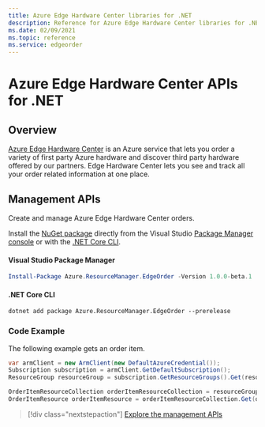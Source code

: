 ```yaml
---
title: Azure Edge Hardware Center libraries for .NET
description: Reference for Azure Edge Hardware Center libraries for .NET
ms.date: 02/09/2021
ms.topic: reference
ms.service: edgeorder
---
```

# Azure Edge Hardware Center APIs for .NET

## Overview

[Azure Edge Hardware Center](https://docs.microsoft.com/azure/azure-edge-hardware-center/) is an Azure service that lets you order a variety of first party Azure hardware and discover third party hardware offered by our partners. Edge Hardware Center lets you see and track all your order related information at one place.

## Management APIs

Create and manage Azure Edge Hardware Center orders.

Install the [NuGet package](https://www.nuget.org/packages/Azure.ResourceManager.EdgeOrder) directly from the Visual Studio [Package Manager console](https://docs.microsoft.com/nuget/tools/package-manager-console) or with the [.NET Core CLI](https://docs.microsoft.com/dotnet/core/tools/dotnet-add-package).

#### Visual Studio Package Manager

```powershell
Install-Package Azure.ResourceManager.EdgeOrder -Version 1.0.0-beta.1
```

#### .NET Core CLI

```dotnetcli
dotnet add package Azure.ResourceManager.EdgeOrder --prerelease
```

### Code Example

The following example gets an order item.

```csharp
var armClient = new ArmClient(new DefaultAzureCredential());
Subscription subscription = armClient.GetDefaultSubscription();
ResourceGroup resourceGroup = subscription.GetResourceGroups().Get(resourceGroupName);

OrderItemResourceCollection orderItemResourceCollection = resourceGroup.GetOrderItemResources();
OrderItemResource orderItemResource = orderItemResourceCollection.Get(orderItemName);
```

> [!div class="nextstepaction"]
> [Explore the management APIs](https://docs.microsoft.com/dotnet/api/overview/azure/edgehardwarecenter/management)
